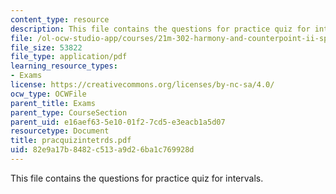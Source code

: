 ```yaml
---
content_type: resource
description: This file contains the questions for practice quiz for intervals.
file: /ol-ocw-studio-app/courses/21m-302-harmony-and-counterpoint-ii-spring-2005/82e9a17b8482c513a9d26ba1c769928d_pracquizintetrds.pdf
file_size: 53822
file_type: application/pdf
learning_resource_types:
- Exams
license: https://creativecommons.org/licenses/by-nc-sa/4.0/
ocw_type: OCWFile
parent_title: Exams
parent_type: CourseSection
parent_uid: e16aef63-5e10-01f2-7cd5-e3eacb1a5d07
resourcetype: Document
title: pracquizintetrds.pdf
uid: 82e9a17b-8482-c513-a9d2-6ba1c769928d
---
```

This file contains the questions for practice quiz for intervals.